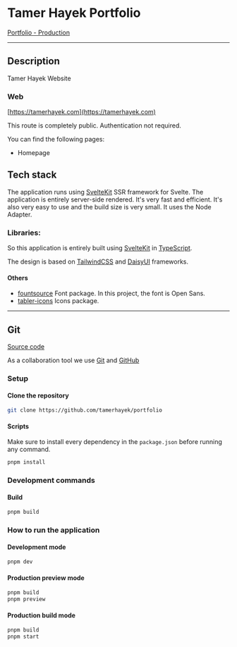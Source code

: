 # Tamer Hayek Portfolio

[Portfolio - Production](https://tamerhayek.com)

---

## Description

Tamer Hayek Website

### Web

[https://tamerhayek.com](https://tamerhayek.com)

This route is completely public. Authentication not required.

You can find the following pages:

- Homepage

## Tech stack

The application runs using [SvelteKit](https://kit.svelte.dev/)
SSR framework for Svelte. The application is entirely server-side rendered. It's very fast and efficient. It's also very easy to use and the build size is very small. It uses the Node Adapter.

### Libraries:

So this application is entirely built using [SvelteKit](https://kit.svelte.dev/) in [TypeScript](https://www.typescriptlang.org/).

The design is based on [TailwindCSS](https://tailwindcss.com/) and [DaisyUI](https://daisyui.com/) frameworks.

#### Others

- [fountsource](https://github.com/fontsource/fontsource)
  Font package. In this project, the font is Open Sans.
- [tabler-icons](https://github.com/tabler/tabler-icons-svelte)
  Icons package.

---

## Git

[Source code](https://github.com/tamerhayek/portfolio)

As a collaboration tool we use [Git](https://git-scm.com) and [GitHub](https://github.com)

### Setup

#### Clone the repository

```bash
git clone https://github.com/tamerhayek/portfolio
```

#### Scripts

Make sure to install every dependency in the `package.json` before running any command.

```bash
pnpm install
```

### Development commands

#### Build

```bash
pnpm build
```

### How to run the application

#### Development mode

```bash
pnpm dev
```

#### Production preview mode

```bash
pnpm build
pnpm preview
```

#### Production build mode

```bash
pnpm build
pnpm start
```
